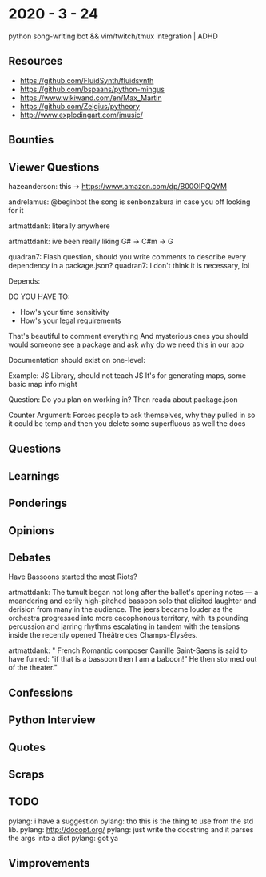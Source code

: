 # 2020 - 3 - 24

python song-writing bot && vim/twitch/tmux integration | ADHD

## Resources

- <https://github.com/FluidSynth/fluidsynth>
- <https://github.com/bspaans/python-mingus>
- <https://www.wikiwand.com/en/Max_Martin>
- <https://github.com/Zelgius/pytheory>
- <http://www.explodingart.com/jmusic/>

## Bounties

## Viewer Questions

hazeanderson: this -> <https://www.amazon.com/dp/B00OIPQQYM>

andrelamus: @beginbot the song is senbonzakura in case you off looking for it

artmattdank: literally anywhere

artmattdank: ive been really liking G# -> C#m -> G

quadran7: Flash question, should you write comments to describe every dependency
in a package.json?  quadran7: I don't think it is necessary, lol

Depends:

DO YOU HAVE TO:

- How's your time sensitivity
- How's your legal requirements

That's beautiful to comment everything
And mysterious ones you should
would someone see a package and ask why do we need this in our app

Documentation should exist on one-level:

Example: JS Library, should not teach JS
It's for generating maps, some basic map info might

Question: Do you plan on working in?
          Then reada about package.json

Counter Argument: Forces people to ask themselves, why they pulled in
  so it could be temp and then you delete some superfluous as well
  the docs

## Questions

## Learnings

## Ponderings

## Opinions

## Debates

Have Bassoons started the most Riots?

artmattdank: The tumult began not long after the ballet's opening notes — a
meandering and eerily high-pitched bassoon solo that elicited laughter and
derision from many in the audience. The jeers became louder as the orchestra
progressed into more cacophonous territory, with its pounding percussion and
jarring rhythms escalating in tandem with the tensions inside the recently
opened Théâtre des Champs-Élysées.

artmattdank: " French Romantic composer Camille Saint-Saens is said to have
fumed: “if that is a bassoon then I am a baboon!” He then stormed out of the
theater."

## Confessions

## Python Interview

## Quotes

## Scraps

## TODO

pylang: i have a suggestion
pylang: tho this is the thing to use from the std lib.
pylang: <http://docopt.org/>
pylang: just write the docstring and it parses the args into a dict
pylang: got ya

## Vimprovements
